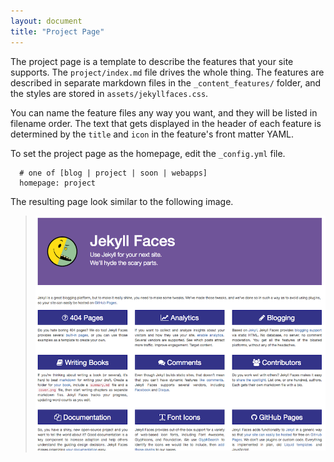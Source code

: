 ```yaml
---
layout: document
title: "Project Page"
---
```


The project page is a template to describe the features that your site supports. The `project/index.md` file drives the whole thing. The features are described in separate markdown files in the `_content_features/` folder, and the styles are stored in `assets/jekyllfaces.css`.

You can name the feature files any way you want, and they will be listed in filename order. The text that gets displayed in the header of each feature is determined by the `title` and `icon` in the feature's front matter YAML.

To set the project page as the homepage, edit the `_config.yml` file.

```
  # one of [blog | project | soon | webapps]
  homepage: project
```

The resulting page look similar to the following image.

> ![image](images/project.png)